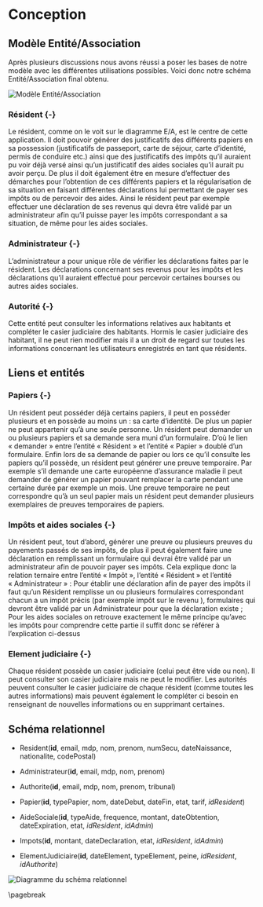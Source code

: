 # Conception

## Modèle Entité/Association

Après plusieurs discussions nous avons réussi a poser les bases de notre modèle avec les différentes utilisations possibles.
Voici donc notre schéma Entité/Association final obtenu.

![Modèle Entité/Association](img/ead.png)

### Résident {-}
Le résident, comme on le voit sur le diagramme E/A, est le centre de cette application.
Il doit pouvoir générer des justificatifs des différents papiers en sa possession (justificatifs de passeport, carte de séjour, carte d’identité, permis de conduire etc.)
ainsi que des justificatifs des impôts qu’il auraient pu voir déjà versé ainsi qu’un justificatif des aides sociales qu’il aurait pu avoir perçu.
De plus il doit également être en mesure d’effectuer des démarches pour l’obtention de ces différents papiers
et la régularisation de sa situation en faisant différentes déclarations lui permettant de payer ses impôts ou de percevoir des aides.
Ainsi le résident peut par exemple effectuer une déclaration de ses revenus qui devra être validé par un administrateur
afin qu’il puisse payer les impôts correspondant a sa situation, de même pour les aides sociales.

### Administrateur {-}
L’administrateur a pour unique rôle de vérifier les déclarations faites par le résident.
Les déclarations concernant ses revenus pour les impôts et les déclarations qu’il auraient effectué pour percevoir certaines bourses ou autres aides sociales.

### Autorité {-}
Cette entité peut consulter les informations relatives aux habitants et compléter le casier judiciaire des habitants.
Hormis le casier judiciaire des habitant, il ne peut rien modifier mais il a un droit de regard
sur toutes les informations concernant les utilisateurs enregistrés en tant que résidents.

## Liens et entités

### Papiers {-}

Un résident peut posséder déjà certains papiers, il peut en posséder plusieurs et en possède au moins un : sa carte d’identité.
De plus un papier ne peut appartenir qu’à une seule personne.
Un résident peut demander un ou plusieurs papiers et sa demande sera muni d’un formulaire.
D’où le lien « demander » entre l’entité « Résident » et l’entité « Papier » doublé d’un formulaire.
Enfin lors de sa demande de papier ou lors ce qu’il consulte les papiers qu’il possède, un résident peut générer une preuve temporaire. Par exemple s’il demande une carte européenne d’assurance maladie il peut demander de générer un papier pouvant remplacer la carte pendant une certaine durée par exemple un mois. Une preuve temporaire ne peut correspondre qu’à un seul papier mais un résident peut demander plusieurs exemplaires de preuves temporaires de papiers.

### Impôts et aides sociales {-}

Un résident peut, tout d’abord, générer une preuve ou plusieurs preuves du payements passés de ses impôts,
de plus il peut également faire une déclaration en remplissant un formulaire qui devrai être validé par un administrateur afin de pouvoir payer ses impôts.
Cela explique donc la relation ternaire entre l’entité « Impôt », l’entité « Résident » et l’entité « Administrateur » :
Pour établir une déclaration afin de payer des impôts il faut qu’un Résident remplisse un ou plusieurs formulaires correspondant chacun a un impôt précis (par exemple impôt sur le revenu ), formulaires qui devront être validé par un Administrateur pour que la déclaration existe ;
Pour les aides sociales on retrouve exactement le même principe qu’avec les impôts pour comprendre cette partie il suffit donc se référer à l’explication ci-dessus

### Element judiciaire {-}

Chaque résident possède un casier judiciaire (celui peut être vide ou non).
Il peut consulter son casier judiciaire mais ne peut le modifier.
Les autorités peuvent consulter le casier judiciaire de chaque résident (comme toutes les autres informations)
mais peuvent également le compléter ci besoin en renseignant de nouvelles informations ou en supprimant certaines.

## Schéma relationnel

- Resident(**id**, email, mdp, nom, prenom, numSecu, dateNaissance, nationalite, codePostal)
- Administrateur(**id**, email, mdp, nom, prenom)
- Authorite(**id**, email, mdp, nom, prenom, tribunal)

- Papier(**id**, typePapier, nom, dateDebut, dateFin, etat, tarif, *idResident*)
- AideSociale(**id**, typeAide, frequence, montant, dateObtention, dateExpiration, etat, *idResident*, *idAdmin*)
- Impots(**id**, montant, dateDeclaration, etat, *idResident*, *idAdmin*)
- ElementJudiciaire(**id**, dateElement, typeElement, peine, *idResident*, *idAuthorite*)

![Diagramme du schéma relationnel](img/erd.png)

\pagebreak
